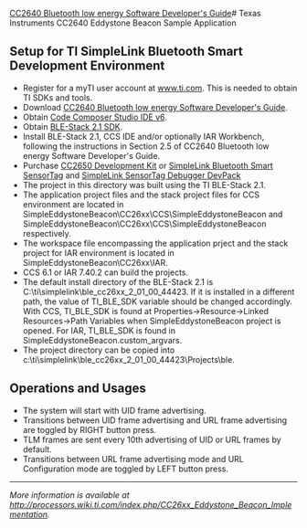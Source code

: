 [CC2640 Bluetooth low energy Software Developer's Guide](www.ti.com/litv/pdf/swru393)# Texas Instruments CC2640 Eddystone Beacon Sample Application

## Setup for TI SimpleLink Bluetooth Smart Development Environment
* Register for a myTI user account at www.ti.com. This is needed to obtain TI SDKs and tools.
* Download [CC2640 Bluetooth low energy Software Developer's Guide](www.ti.com/litv/pdf/swru393).
* Obtain [Code Composer Studio IDE v6](http://www.ti.com/tool/ccstudio).
* Obtain [BLE-Stack 2.1 SDK](http://www.ti.com/tool/ble-stack).
* Install BLE-Stack 2.1, CCS IDE and/or optionally IAR Workbench, following the instructions in Section 2.5 of CC2640 Bluetooth low energy Software Developer's Guide.
* Purchase [CC2650 Development Kit](http://www.ti.com/tool/CC2650DK) or [SimpleLink Bluetooth Smart SensorTag](http://www.ti.com/tool/cc2650stk) and [SimpleLink SensorTag Debugger DevPack](http://www.ti.com/tool/cc-devpack-debug)
* The project in this directory was built using the TI BLE-Stack 2.1.
* The application project files and the stack project files for CCS environment are located in SimpleEddystoneBeacon\CC26xx\CCS\SimpleEddystoneBeacon and SimpleEddystoneBeacon\CC26xx\CCS\SimpleEddystoneBeacon respectively.
* The workspace file encompassing the application prject and the stack project for IAR environment is located in SimpleEddystoneBeacon\CC26xx\IAR.
* CCS 6.1 or IAR 7.40.2 can build the projects.
* The default install directory of the BLE-Stack 2.1 is C:\ti\simplelink\ble_cc26xx_2_01_00_44423.
  If it is installed in a different path, the value of TI_BLE_SDK variable should be changed accordingly. With CCS, TI_BLE_SDK is found at Properties->Resource->Linked Resources->Path Variables when SimpleEddystoneBeacon project is opened. For IAR, TI_BLE_SDK is found in SimpleEddystoneBeacon.custom_argvars.
* The project directory can be copied into c:\ti\simplelink\ble_cc26xx_2_01_00_44423\Projects\ble\.

## Operations and Usages
* The system will start with UID frame advertising.
* Transitions between UID frame advertising and URL frame advertising are toggled by RIGHT button press.
* TLM frames are sent every 10th advertising of UID or URL frames by default.
* Transitions between URL frame advertising mode and URL Configuration mode are toggled by LEFT button press.

---
_More information is available at http://processors.wiki.ti.com/index.php/CC26xx_Eddystone_Beacon_Implementation._